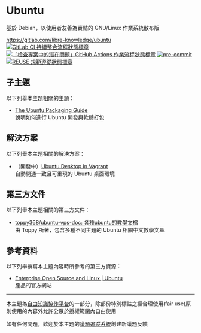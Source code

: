 # Ubuntu

基於 Debian，以使用者友善為賣點的 GNU/Linux 作業系統散布版

<https://gitlab.com/libre-knowledge/ubuntu>  
[![GitLab CI 持續整合流程狀態標章](https://gitlab.com/libre-knowledge/ubuntu/badges/main/pipeline.svg?ignore_skipped=true "點擊查看 GitLab CI 持續整合流程的運行狀態")](https://gitlab.com/libre-knowledge/ubuntu/-/commits/main) [![「檢查專案中的潛在問題」GitHub Actions 作業流程狀態標章](https://github.com/libre-knowledge/ubuntu/actions/workflows/check-potential-problems.yml/badge.svg "本專案使用 GitHub Actions 自動化檢查專案中的潛在問題")](https://github.com/libre-knowledge/ubuntu/actions/workflows/check-potential-problems.yml) [![pre-commit](https://img.shields.io/badge/pre--commit-enabled-brightgreen?logo=pre-commit&logoColor=white "本專案使用 pre-commit 檢查專案中的潛在問題")](https://github.com/pre-commit/pre-commit) [![REUSE 規範遵從狀態標章](https://api.reuse.software/badge/gitlab.com/libre-knowledge/ubuntu "本專案遵從 REUSE 規範降低軟體授權合規成本")](https://api.reuse.software/info/gitlab.com/libre-knowledge/ubuntu)

## 子主題

以下列舉本主題相關的主題：

* [The Ubuntu Packaging Guide](https://github.com/canonical/ubuntu-packaging-guide)  
  說明如何進行 Ubuntu 開發與軟體打包

## 解決方案

以下列舉本主題相關的解決方案：

* （開發中）[Ubuntu Desktop in Vagrant](https://gitlab.com/brlin/ubuntu-desktop-vagrant)  
  自動開通一致且可重現的 Ubuntu 桌面環境

## 第三方文件

以下列舉本主題相關的第三方文件：

* [toppy368/ubuntu-vps-doc: 各種ubuntu的教學文檔](https://github.com/toppy368/ubuntu-vps-doc)  
  由 Toppy 所著，包含多種不同主題的 Ubuntu 相關中文教學文章

## 參考資料

以下列舉撰寫本主題內容時所參考的第三方資源：

* [Enterprise Open Source and Linux | Ubuntu](https://ubuntu.com/)  
  產品的官方網站

---

本主題為[自由知識協作平台](https://gitlab.com/libre-knowledge/libre-knowledge)的一部分，除部份特別標註之經合理使用(fair use)原則使用的內容外允許公眾於授權範圍內自由使用

如有任何問題，歡迎於本主題的[議題追蹤系統](https://gitlab.com/libre-knowledge/ubuntu/-/issues)創建新議題反饋
